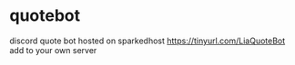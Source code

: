 # quotebot
discord quote bot hosted on sparkedhost
https://tinyurl.com/LiaQuoteBot add to your own server
